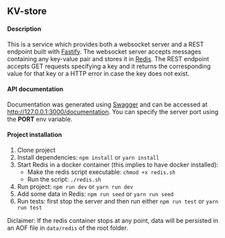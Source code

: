 ## KV-store

#### Description
This is a service which provides both a websocket server and a REST endpoint built with [Fastify](https://www.fastify.io/). The websocket server accepts messages containing any key-value pair and stores it in [Redis](https://redis.io/).
The REST endpoint accepts GET requests specifying a key and it returns the corresponding value for that key or a HTTP error in case the key does not exist.


#### API documentation
Documentation was generated using [Swagger](https://swagger.io/) and can be accessed at http://127.0.0.1:3000/documentation.
You can specify the server port using the **PORT** env variable.

#### Project installation
1. Clone project
2. Install dependencies: `npm install` or `yarn install`
3. Start Redis in a docker container (this implies to have docker installed):
    - Make the redis script executable: `chmod +x redis.sh`
    - Run the script: `./redis.sh`
4. Run project: `npm run dev` or `yarn run dev`
5. Add some data in Redis: `npm run seed` or `yarn run seed`
6. Run tests: first stop the server and then run either `npm run test` or `yarn run test`

Diclaimer: If the redis container stops at any point, data will be persisted in an AOF file in `data/redis` of the root folder.
